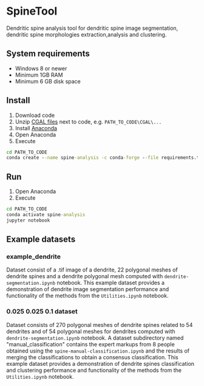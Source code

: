 # SpineTool
Dendritic spine analysis tool for dendritic spine image segmentation, dendritic spine morphologies extraction,analysis and clustering.

## System requirements
- Windows 8 or newer
- Minimum 1GB RAM
- Minimum 6 GB disk space

## Install
1. Download code
2. Unzip [CGAL files](https://github.com/pv6/cgal-swig-bindings/releases/download/python-build/CGAL.zip) next to code, e.g. `PATH_TO_CODE\CGAL\...`
3. Install [Anaconda](https://www.anaconda.com/)
4. Open Anaconda
5. Execute
```cmd
cd PATH_TO_CODE
conda create --name spine-analysis -c conda-forge --file requirements.txt -y
```
## Run
1. Open Anaconda
2. Execute
```cmd
cd PATH_TO_CODE
conda activate spine-analysis
jupyter notebook
```

## Example datasets
### example_dendrite
Dataset consist of a .tif image of a dendrite, 22 polygonal
meshes of dendrite spines and a dendrite polygonal mesh computed with `dendrite-segmentation.ipynb` notebook. This 
example dataset provides a demonstration of dendrite image segmentation performance and functionality of the 
methods from the `Utilities.ipynb` notebook.
### 0.025 0.025 0.1 dataset
Dataset consists of 270 polygonal meshes of dendrite spines related to 54 dendrites and of 54
polygonal   meshes   for   dendrites computed with `dendrite-segmentation.ipynb` notebook.  A dataset subdirectory 
named "manual_classification" contains the expert markups from 8 people obtained using the `spine-manual-classification.ipynb` 
and the results of merging the classifications to obtain a consensus classification. This  example dataset provides a 
demonstration of dendrite spines classification and clustering performance and functionality of the 
methods from the `Utilities.ipynb` notebook.
